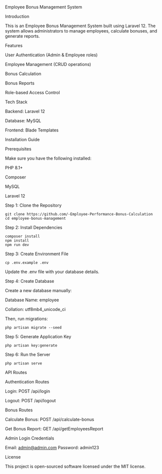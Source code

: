 Employee Bonus Management System

Introduction

This is an Employee Bonus Management System built using Laravel 12. The system allows administrators to manage employees, calculate bonuses, and generate reports.

Features

User Authentication (Admin & Employee roles)

Employee Management (CRUD operations)

Bonus Calculation

Bonus Reports

Role-based Access Control

Tech Stack

Backend: Laravel 12

Database: MySQL

Frontend: Blade Templates

Installation Guide

Prerequisites

Make sure you have the following installed:

PHP 8.1+

Composer

MySQL

Laravel 12

Step 1: Clone the Repository

    git clone https://github.com/-Employee-Performance-Bonus-Calculation
    cd employee-bonus-management

Step 2: Install Dependencies

    composer install
    npm install
    npm run dev

Step 3: Create Environment File

    cp .env.example .env

Update the .env file with your database details.

Step 4: Create Database

Create a new database manually:

Database Name: employee

Collation: utf8mb4_unicode_ci

Then, run migrations:

    php artisan migrate --seed

Step 5: Generate Application Key

    php artisan key:generate

Step 6: Run the Server

    php artisan serve

API Routes

Authentication Routes

Login: POST /api/login

Logout: POST /api/logout


Bonus Routes

Calculate Bonus: POST /api/calculate-bonus

Get Bonus Report: GET /api/getEmployeesReport

Admin Login Credentials

Email: admin@admin.com
Password: admin123

License

This project is open-sourced software licensed under the MIT license.

